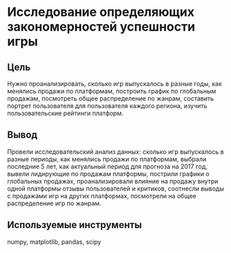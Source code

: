 # Исследование определяющих закономерностей успешности игры

## Цель
Нужно проанализировать, сколько игр выпускалось в разные годы, как менялись продажи по платформам, построить график по глобальным продажам, посмотреть общее распределение по жанрам, составить портрет пользователя для пользователя каждого региона, изучить пользовательские рейтинги платформ.

## Вывод
Провели исследовательский анализ данных: сколько игр выпускалось в разные периоды, как менялись продажи по платформам, выбрали последние 5 лет, как актуальный период для прогноза на 2017 год, вывели лидирующие по продажам платформы, пострили графики о глобальных продажах, проанализировали влияние на продажу внутри одной платформы отзывы пользователей и критиков, соотнесли выводы с продажами игр на других платформах, посмотрели на общее распределение игр по жанрам.

## Используемые инструменты
numpy, matplotlib, pandas, scipy
